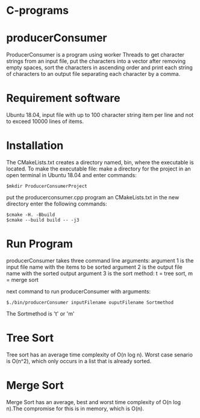 # C-programs
# producerConsumer

ProducerConsumer is a program using worker Threads to get character strings from an input file,
put the characters into a vector after removing empty spaces, sort the characters in ascending order
and print each string of characters to an output file separating each character by a comma.

# Requirement software

Ubuntu 18.04,
input file with up to 100 character string item per line and not to exceed 10000 lines of items.

# Installation
  The CMakeLists.txt creates a directory named, bin, where the executable is located. To make the
  executable file:
  make a directory for the project in an open terminal in Ubuntu 18.04 and enter commands:
  
  	$mkdir ProducerConsumerProject
  put the producerconsumer.cpp program an CMakeLists.txt in the new directory
  enter the following commands:
  
  	$cmake -H. -Bbuild
	$cmake --build build -- -j3
# Run Program
  producerConsumer takes three command line arguments:
  argument 1 is the input file name with the items to be sorted
  argument 2 is the output file name with the sorted output 
  argument 3 is the sort method: t = tree sort, m = merge sort

  next command to run producerConsumer with arguments:

	$./bin/producerConsumer inputFilename ouputFilename Sortmethod

  The Sortmethod is 't' or 'm'
# Tree Sort
  Tree sort has an average time complexity of O(n log n). Worst case senario is O(n^2),
  which only occurs in a list that is already sorted. 

# Merge Sort
  Merge Sort has an average, best and worst time complexity of O(n log n).The compromise for this is in memory, which is O(n).
